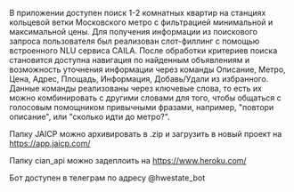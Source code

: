 В приложении доступен поиск 1-2 комнатных квартир на станциях кольцевой ветки Московского метро с фильтрацией минимальной и максимальной цены. Для получения информации из поискового запроса пользователя был реализован слот-филлинг с помощью встроенного NLU сервиса CAILA. После обработки критериев поиска становится доступна навигация по найденным объявлениям и возможность уточнения информации через команды Описание, Метро, Цена, Адрес, Площадь, Информация, Добавь/Удали из избранного. Данные команды реализованы через ключевые слова, то есть их можно комбинировать с другими словами для того, чтобы общаться с голосовым помощником привычными фразами, например, "повтори описание", или "сколько идти до метро?".

Папку JAICP можно архивировать в .zip и загрузить в новый проект на https://app.jaicp.com/

Папку cian_api можно задеплоить на https://www.heroku.com/

Бот доступен в телеграм по адресу @hwestate_bot

